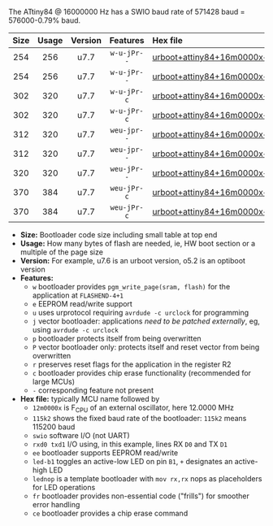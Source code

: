 The ATtiny84 @ 16000000 Hz has a SWIO baud rate of 571428 baud = 576000-0.79% baud.

|Size|Usage|Version|Features|Hex file|
|:-:|:-:|:-:|:-:|:--|
|254|256|u7.7|`w-u-jPr--`|[urboot+attiny84+16m0000x++576k0_swio_rxa3_txa2_led+a4.hex](https://raw.githubusercontent.com/stefanrueger/urboot.hex/main/mcus/attiny84/external_oscillator/fcpu+16m0000_Hz/br++576k0_bps/urboot+attiny84+16m0000x++576k0_swio_rxa3_txa2_led+a4.hex)|
|254|256|u7.7|`w-u-jPr--`|[urboot+attiny84+16m0000x++576k0_swio_rxa3_txa2_lednop.hex](https://raw.githubusercontent.com/stefanrueger/urboot.hex/main/mcus/attiny84/external_oscillator/fcpu+16m0000_Hz/br++576k0_bps/urboot+attiny84+16m0000x++576k0_swio_rxa3_txa2_lednop.hex)|
|302|320|u7.7|`w-u-jPr-c`|[urboot+attiny84+16m0000x++576k0_swio_rxa3_txa2_led+a4_fr_ce.hex](https://raw.githubusercontent.com/stefanrueger/urboot.hex/main/mcus/attiny84/external_oscillator/fcpu+16m0000_Hz/br++576k0_bps/urboot+attiny84+16m0000x++576k0_swio_rxa3_txa2_led+a4_fr_ce.hex)|
|302|320|u7.7|`w-u-jPr-c`|[urboot+attiny84+16m0000x++576k0_swio_rxa3_txa2_lednop_fr_ce.hex](https://raw.githubusercontent.com/stefanrueger/urboot.hex/main/mcus/attiny84/external_oscillator/fcpu+16m0000_Hz/br++576k0_bps/urboot+attiny84+16m0000x++576k0_swio_rxa3_txa2_lednop_fr_ce.hex)|
|312|320|u7.7|`weu-jpr--`|[urboot+attiny84+16m0000x++576k0_swio_rxa3_txa2_ee_led+a4.hex](https://raw.githubusercontent.com/stefanrueger/urboot.hex/main/mcus/attiny84/external_oscillator/fcpu+16m0000_Hz/br++576k0_bps/urboot+attiny84+16m0000x++576k0_swio_rxa3_txa2_ee_led+a4.hex)|
|312|320|u7.7|`weu-jpr--`|[urboot+attiny84+16m0000x++576k0_swio_rxa3_txa2_ee_lednop.hex](https://raw.githubusercontent.com/stefanrueger/urboot.hex/main/mcus/attiny84/external_oscillator/fcpu+16m0000_Hz/br++576k0_bps/urboot+attiny84+16m0000x++576k0_swio_rxa3_txa2_ee_lednop.hex)|
|320|320|u7.7|`weu-jPr--`|[urboot+attiny84+16m0000x++576k0_swio_rxa3_txa2_ee.hex](https://raw.githubusercontent.com/stefanrueger/urboot.hex/main/mcus/attiny84/external_oscillator/fcpu+16m0000_Hz/br++576k0_bps/urboot+attiny84+16m0000x++576k0_swio_rxa3_txa2_ee.hex)|
|370|384|u7.7|`weu-jPr-c`|[urboot+attiny84+16m0000x++576k0_swio_rxa3_txa2_ee_led+a4_fr_ce.hex](https://raw.githubusercontent.com/stefanrueger/urboot.hex/main/mcus/attiny84/external_oscillator/fcpu+16m0000_Hz/br++576k0_bps/urboot+attiny84+16m0000x++576k0_swio_rxa3_txa2_ee_led+a4_fr_ce.hex)|
|370|384|u7.7|`weu-jPr-c`|[urboot+attiny84+16m0000x++576k0_swio_rxa3_txa2_ee_lednop_fr_ce.hex](https://raw.githubusercontent.com/stefanrueger/urboot.hex/main/mcus/attiny84/external_oscillator/fcpu+16m0000_Hz/br++576k0_bps/urboot+attiny84+16m0000x++576k0_swio_rxa3_txa2_ee_lednop_fr_ce.hex)|

- **Size:** Bootloader code size including small table at top end
- **Usage:** How many bytes of flash are needed, ie, HW boot section or a multiple of the page size
- **Version:** For example, u7.6 is an urboot version, o5.2 is an optiboot version
- **Features:**
  + `w` bootloader provides `pgm_write_page(sram, flash)` for the application at `FLASHEND-4+1`
  + `e` EEPROM read/write support
  + `u` uses urprotocol requiring `avrdude -c urclock` for programming
  + `j` vector bootloader: applications *need to be patched externally*, eg, using `avrdude -c urclock`
  + `p` bootloader protects itself from being overwritten
  + `P` vector bootloader only: protects itself and reset vector from being overwritten
  + `r` preserves reset flags for the application in the register R2
  + `c` bootloader provides chip erase functionality (recommended for large MCUs)
  + `-` corresponding feature not present
- **Hex file:** typically MCU name followed by
  + `12m0000x` is F<sub>CPU</sub> of an external oscillator, here 12.0000 MHz
  + `115k2` shows the fixed baud rate of the bootloader: `115k2` means 115200 baud
  + `swio` software I/O (not UART)
  + `rxd0 txd1` I/O using, in this example, lines RX `D0` and TX `D1`
  + `ee` bootloader supports EEPROM read/write
  + `led-b1` toggles an active-low LED on pin `B1`, `+` designates an active-high LED
  + `lednop` is a template bootloader with `mov rx,rx` nops as placeholders for LED operations
  + `fr` bootloader provides non-essential code ("frills") for smoother error handling
  + `ce` bootloader provides a chip erase command
